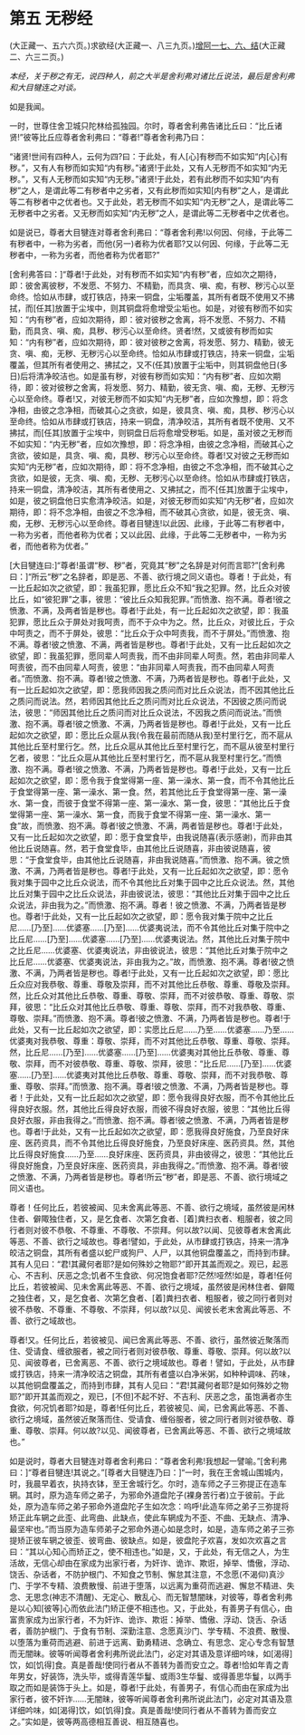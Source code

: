 # 第五 无秽经

(大正藏一、五六六页。)求欲经(大正藏一、八三九页。)[增阿一七、六、结](https://github.com/gwsice/buddhism/blob/master/%E6%97%A9%E6%9C%9F/%E5%A2%9E%E4%B8%80%E9%98%BF%E5%90%AB%E7%BB%8F/17.md#jie)(大正藏二、六三二页。)

*本经，关于秽之有无，说四种人，前之大半是舍利弗对诸比丘说法，最后是舍利弗和大目犍连之对谈。*

如是我闻。

 一时，世尊住舍卫城只陀林给孤独园。尔时，尊者舍利弗告诸比丘曰：“比丘诸贤!”彼等比丘应尊者舍利弗曰：“尊者!”尊者舍利弗乃曰：

 “诸贤!世间有四种人，云何为四?曰：于此处，有人[心]有秽而不如实知“内[心]有秽。”，又有人有秽而如实知“内有秽。”诸贤!于此处，又有人无秽而不如实知“内无秽。”，又有人无秽而如实知“内无秽。”诸贤!于此处，若有此秽而不如实知“内有秽”之人，是谓此等二有秽者中之劣者，又有此秽而如实知[内有秽”之人，是谓此等二有秽者中之优者也。又于此处，若无秽而不如实知“内无秽”之人，是谓此等二无秽者中之劣者。又无秽而如实知“内无秽”之人，是谓此等二无秽者中之优者也。

 如是说已，尊者大目犍连对尊者舍利弗曰：“尊者舍利弗!以何因、何缘，于此等二有秽者中，一称为劣者，而他(另一)者称为优者耶?又以何因、何缘，于此等二无秽者中，一称为劣者，而他者称为优者耶?”

 [舍利弗答曰：]“尊者!于此处，对有秽而不如实知“内有秽”者，应如次之期待，即：彼舍离彼秽，不发愿、不努力、不精勤，而具贪、嗔、痴，有秽、秽污心以至命终。恰如从市肆，或打铁店，持来一铜盘，尘垢覆盖，其所有者既不使用又不拂拭，而[任其]放置于尘埃中，则其铜盘将愈增受尘垢也。如是，对彼有秽而不如实知：“内有秽”者，应如次期待，即：彼对彼秽之舍离，将不发愿、不努力、不精勤，而具贪、嗔、痴，具秽、秽污心以至命终。贤者!然，又或彼有秽而如实知：“内有秽”者，应如次期待，即：彼对彼秽之舍离，将发愿、努力、精勤，彼无贪、嗔、痴，无秽、无秽污心以至命终。恰如从市肆或打铁店，持来一铜盘，尘垢覆盖，但其所有者使用之、拂拭之，又不(任其)放置于尘垢中，则其铜盘他日(多日)后将清净皎洁也。如是虽有秽，对彼有秽而如实知：“内有秽”者、应如次期待，即：彼对彼秽之舍离，将发愿、努力、精勤，彼无贪、嗔、痴，无秽、无秽污心以至命终。尊者!又，对彼无秽而不如实知“内无秽”者，应如次豫想，即：将念净相，由彼之念净相，而破其心之贪欲，如是，彼具贪、嗔、痴，具秽、秽污心以至命终。恰如从市肆或打铁店，持来一铜盘，清净皎洁，其所有者既不使用、又不拂拭，而[任其]放置于尘埃中，则铜盘日后将愈增受秽垢。如是，虽对彼之无秽而不如实知：“内无秽”者，应如次豫想，即：将念净相，由彼之念净相，而破其心之贪欲，彼如是，具贪、嗔、痴，具秽、秽污心以至命终。尊者!又对彼之无秽而如实知“内无秽”者，应如次期待，即：将不念净相，由彼之不念净相，而不破其心之贪欲，如是彼，无贪、嗔、痴，无秽、无秽污心以至命终。恰如从市肆或打铁店，持来一铜盘，清净皎洁，其所有者使用之、又拂拭之，而不[任其]放置于尘埃中，如是，彼之铜盘他日实愈清净皎洁。如是，对彼无秽而如实知“内无秽”者，应如次期待，即：将不念净相，由彼之不念净相，而不破其心贪欲，如是，彼无贪、嗔、痴，无秽、无秽污心以至命终。尊者目犍连!以此因、此缘，于此等二有秽者中，一称为劣者，而他者称为优者；又以此因、此缘，于此等二无秽者中，一称为劣者，而他者称为优者。”

 [大目犍连曰:]“尊者!虽谓“秽、秽”者，究竟其“秽”之名辞是对何而言耶?”[舍利弗曰：]“所云“秽”之名辞者，即是恶、不善、欲行境之同义语也。尊者！于此处，有一比丘起如次之欲望，即：我虽犯罪，愿比丘众不知“我之犯罪。然，比丘众对彼比丘，如“彼犯罪”之事，彼思：“彼比丘众知我犯罪。”而愤激、抱不满。尊者!彼之愤激、不满，及两者皆是秽也。尊者!于此处，有一比丘起如次之欲望，即：我虽犯罪，愿比丘众于屏处对我呵责，而不于众中为之。然，比丘众，对彼比丘，于众中呵责之，而不于屏处，彼思：“比丘众于众中呵责我，而不于屏处。”而愤激、抱不满。尊者!彼之愤激、不满，两者皆是秽也。尊者!于此处，又有一比丘起如次之欲望，即：我虽犯罪，愿同辈人呵责我，而不由非同辈人呵责。然，若由非同辈人呵责彼，而不由同辈人呵责，彼思：“由非同辈人呵责我，而不由同辈人呵责者。”而愤激、抱不满。尊者!彼之愤激、不满，乃两者皆是秽也。尊者!于此处，又有一比丘起如次之欲望，即：愿我师因我之质问而对比丘众说法，而不因其他比丘之质问而说法。然，若师因其他比丘之质问而对比丘众说法，不因彼之质问而说法，彼思：“师因其他比丘之质问而对比丘众说法，不因我之质问而说法。”而愤激、抱不满。尊者!彼之愤激、不满，乃两者皆是秽也。尊者!于此处，又有一比丘起如次之欲望，即：愿比丘众扈从我(令我在最前而随从我)至村里行乞，而不扈从其他比丘至村里行乞。然，比丘众扈从其他比丘至村里行乞，而不扈从彼至村里行乞者，彼思：“比丘众扈从其他比丘至村里行乞，而不扈从我至村里行乞。”而愤激、抱不满。尊者!彼之愤激、不满，乃两者皆是秽也。尊者!于此处，又有一比丘起如次之欲望，即：愿令我于食堂得第一座、第一澡水、第一食，而不令其他比丘于食堂得第一座、第一澡水、第一食。然，若其他比丘于食堂得第一座、第一澡水、第一食，而彼于食堂不得第一座、第一澡水、第一食，彼思：“其他比丘于食堂得第一座、第一澡水、第一食，而我于食堂不得第一座、第一澡水、第一食”故，而愤激、抱不满。尊者!彼之愤激、不满，两者皆是秽也。尊者!于此处，又有一比丘起如次之欲望，即：愿于食堂食毕，由我说随喜(表示感谢)，而非由其他比丘说随喜。然，若于食堂食毕，由其他比丘说随喜，非由彼说随喜，彼思：“于食堂食毕，由其他比丘说随喜，非由我说随喜。”而愤激、抱不满。彼之愤激、不满，乃两者皆是秽也。尊者!于此处，又有一比丘起如次之欲望，即：愿令我对集于园中之比丘众说法，而不令其他比丘对集于园中之比丘众说法。然，其他比丘对集于园中之比丘众说法，非由彼说法，彼思：“其他比丘对集于园中之比丘众说法，非由我为之。”而愤激、抱不满。尊者！彼之愤激、不满，乃两者皆是秽也。尊者!于此处，又有一比丘起如次之欲望，即：愿令我对集于院中之比丘尼……[乃至]……优婆塞……[乃至]……优婆夷说法，而不令其他比丘对集于院中之比丘尼……[乃至]……优婆塞……[乃至]……优婆夷说法。然，其他比丘对集于院中之比丘尼……优婆塞、优婆夷说法，非由彼说法，彼思：“其他比丘对集于院中之比丘尼……优婆塞、优婆夷说法，非由我为之。”故，而愤激、抱不满。尊者!彼之愤激、不满，乃两者皆是秽也。尊者!于此处，又有一比丘起如次之欲望，即：愿比丘众应对我恭敬、尊重、尊敬及崇拜，而不对其他比丘恭敬、尊重、尊敬及崇拜。然，比丘众对其他比丘恭敬、尊重、尊敬、崇拜，而不对彼恭敬、尊重、尊敬、崇拜，彼思：“比丘众对其他比丘恭敬、尊重、尊敬、崇拜，而不对我恭敬、尊重、尊敬、崇拜。”而愤激、抱不满。尊者!彼之愤激、不满，乃两者皆是秽也。尊者!于此处，又有一比丘起如次之欲望，即：实愿比丘尼……乃至……优婆塞……乃至……优婆夷对我恭敬、尊重：尊敬、崇拜，而不对其他比丘恭敬、尊重、尊敬、崇拜。然，比丘尼……[乃至]……优婆塞……[乃至]……优婆夷对其他比丘恭敬、尊重、尊敬、崇拜，而不对彼恭敬、尊重、尊敬、崇拜，彼思：“比丘尼……[乃至]……优婆塞……[乃至]……优婆夷对其他比丘恭敬、尊重、尊敬、崇拜，而不对我恭敬、尊重、尊敬、崇拜。”而愤激、抱不满。尊者!彼之愤激、不满，乃两者皆是秽也。尊者！于此处，又有一比丘起如次之欲望，即：愿令我得良好衣服，而不令其他比丘得良好衣服。然，其他比丘得良好衣服，而彼不得良好衣服，彼思：“其他比丘得良好衣服，非由我得之。”而愤激、抱不满。尊者!彼之愤激、不满，乃两者皆是秽也。尊者!于此处，又有一比丘起如次之欲望，即：愿我得良好施食，乃至良好床座、医药资具，而不令其他比丘得良好施食，乃至良好床座、医药资具。然，其他比丘得良好施食……乃至……良好床座、医药资具，非由彼得之，彼思：“其他比丘得良好施食，乃至良好床座、医药资具，非由我得之。”而愤激、抱不满。尊者!彼之愤激、不满，乃两者皆是秽也。尊者!所云“秽”者，即是恶、不善、欲行境域之同义语也。

 尊者！任何比丘，若彼被闻、见未舍离此等恶、不善、欲行之境域，虽然彼是闲林住者、僻陬独住者，又，是乞食者、次第乞食者、[着]粪扫衣者、粗服者，彼之同行者则对彼不恭敬、不尊重、不尊敬、不崇拜。何以故?以闻、见彼尊者末舍离此等恶、不善、欲行之域故也。尊者!譬如，于此处，从市肆或打铁店，持来一清净皎洁之铜盘，其所有者盛以蛇尸或狗尸、人尸，以其他铜盘覆盖之，而持到市肆。其有人见曰：“君!其藏何者耶?是如何殊妙之物耶?”即开其盖而观之。观已，起恶心、不吉利、厌恶之念;饥者不生食欲、何况饱食者耶?茫然!哑然!如是，尊者!任何比丘，若彼被闻、见未舍离此等恶、不善、欲行之境域，虽然彼是闲林住者、僻陬之独住者，又，是乞食者、次第乞食者、[着]粪扫衣者、粗服者，彼之同行者则对彼不恭敬、不尊重、不尊敬、不崇拜，何以故?以见、闻彼长老末舍离此等恶、不善、欲行之域故也。

 尊者!又。任何比丘，若彼被见、闻已舍离此等恶、不善、欲行，虽然彼近聚落而住、受请食、缠欲服者，被之同行者则对彼恭敬、尊重、尊敬、崇拜。何以故?以见、闻彼尊者，已舍离恶、不善、欲行之境域故也。尊者！譬如，于此处，从市肆或打铁店，持来一清净皎洁之铜盘，其所有者盛以白净米粥，如种种调味、药味，以其他铜盘覆盖之，而持到市肆，其有人见曰：“君!其藏何者耶?是如何殊妙之物耶?”即开其盖而观之，观已，[不但]不起不好、不吉利、厌恶之念，虽饱满者亦生食欲，何况饥者耶?如是，尊者!任何比丘，若彼被见、闻，已舍离此等恶、不善、欲行之境域，虽然彼近聚落而住、受请食、缠俗服者，彼之同行者则对彼恭敬、尊重、尊敬、崇拜。何以故?以见、闻彼尊者，已舍离此等恶、不善、欲行之境域故也。”

 如是说时，尊者大目犍连对尊者舍利弗曰：“尊者舍利弗!我想起一譬喻。”[舍利弗曰：]“尊者目犍连!其说之。”[尊者大目犍连乃曰：]“一时，我在王舍城山围城内，时，我晨早着衣，执持衣钵，至王舍城行乞。尔时，造车师之子三弥提正在造车辋。其时，原为造车师之弟子，为邪命外道盘陀子(裸身苦行者)立于彼前。于此处，原为造车师之弟子邪命外道盘陀子生如次念：呜呼!此造车师之弟子三弥提将矫正此车辋之此歪、此弯曲、此缺点，使此车辋成为不歪、不曲、无缺点、清净、最坚牢也。”而当原为造车师弟子之邪命外道心如是念时，如是，造车师之弟子三弥提矫正彼车辋之彼歪、彼弯曲、彼缺点。如是，彼盘陀子欢喜，发如次欢喜之言曰：“其以心知心而矫正之，使不相违也。”如是，又，于此处，有无信之人，为生活故，无信心却由在家成为出家行者，为奸诈、诡诈、欺诳，掉举、憍傲，浮动、饶舌、杂话者，不防护根门、不知食之节制、懈怠其注意，不念愿(不渴仰)真沙门、于学不专精、浪费散慢、前进于堕落，以远离为重荷而逃避、懈怠不精进、失念、无思念(神志不清醒)、无定心、散乱心、而无智慧闇昧，对彼等，尊者舍利弗是以心知[彼等]心而依此法门矫正便不相违也。又，于此处，有善男子有信心，由富贵家成为出家行者，不为奸诈、诡诈、欺诳：掉举、憍傲、浮动、饶舌、杂话者，善防护根门、于食有节制、深勤注意、念愿真沙门、学专精、不浪费、散慢、以堕落为重荷而逃避、前进于远离、勤勇精进、念确立、有思念、定心专念有智慧而无闇昧。彼等听闻尊者舍利弗所说此法门，必定对其语及意详细吟味，如[渴得]饮，如[饥得]食。真是善哉!使同行者从不善转为善而安立之。尊者!恰如年青之青年男女，好装饰，洗头毕，或得青莲华鬘、或雨3生华鬘、或得善思华鬘，以两手取之而如是装饰于头上。如是，尊者!于此处，有善男子，有信心而由在家成为出家行者，彼不奸诈……无闇昧，彼等听闻尊者舍利弗所说此法门，必定对其语及意详细吟味，如[渴得]饮，如[饥得]食。真是善哉!使同行者从不善转为善而安立之。”实如是，彼等两高德相互善说、相互随喜也。
